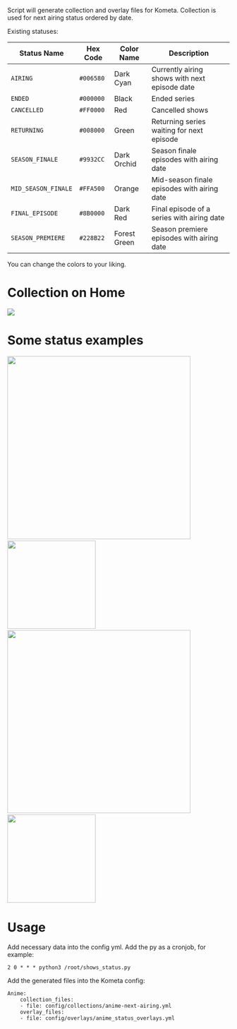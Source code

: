 Script will generate collection and overlay files for Kometa. Collection is used for next airing status ordered by date. 

Existing statuses:

| Status Name            | Hex Code   | Color Name       | Description                                                                 |
|------------------------|------------|------------------|-----------------------------------------------------------------------------|
| `AIRING`               | `#006580`  | Dark Cyan        | Currently airing shows with next episode date                              |
| `ENDED`                | `#000000`  | Black            | Ended series                                                               |
| `CANCELLED`            | `#FF0000`  | Red              | Cancelled shows                                                            |
| `RETURNING`            | `#008000`  | Green            | Returning series waiting for next episode                                 |
| `SEASON_FINALE`        | `#9932CC`  | Dark Orchid      | Season finale episodes with airing date                                                   |
| `MID_SEASON_FINALE`    | `#FFA500`  | Orange           | Mid-season finale episodes with airing date                                                |
| `FINAL_EPISODE`        | `#8B0000`  | Dark Red         | Final episode of a series with airing date                                                |
| `SEASON_PREMIERE`      | `#228B22`  | Forest Green     | Season premiere episodes with airing date                                                  |

You can change the colors to your liking. 

# Collection on Home
<img src="https://zipline.rlvd.eu/u/eKH4fr.png">

# Some status examples
<img src="https://zipline.rlvd.eu/u/WHsD5C.png" width="415">&nbsp;
<img src="https://zipline.rlvd.eu/u/zIbynV.png" width="200">&nbsp;
<img src="https://zipline.rlvd.eu/u/4bY6B9.png" width="415">&nbsp;
<img src="https://zipline.rlvd.eu/u/ZcWejl.png" width="200">

# Usage
Add necessary data into the config yml. Add the py as a cronjob, for example:

```2 0 * * * python3 /root/shows_status.py```

Add the generated files into the Kometa config:

```
Anime:
    collection_files:
    - file: config/collections/anime-next-airing.yml
    overlay_files:
    - file: config/overlays/anime_status_overlays.yml
```

